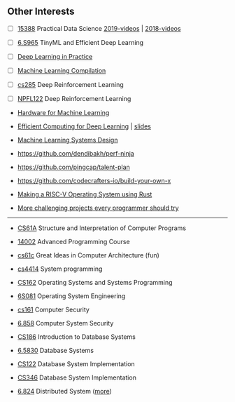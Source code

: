 ## Other Interests

- [ ] [15388](http://www.datasciencecourse.org/lectures) Practical Data Science [2019-videos](https://scs.hosted.panopto.com/Panopto/Pages/Sessions/List.aspx#folderID=%22618ea253-ca45-4b14-9f1d-aab501543bd2%22) | [2018-videos](https://scs.hosted.panopto.com/Panopto/Pages/Sessions/List.aspx#folderID=%22912b80a3-625d-405d-8905-a8620133666b%22)

- [ ] [6.S965](https://efficientml.ai/schedule) TinyML and Efficient Deep Learning

- [ ] [Deep Learning in Practice](https://www.youtube.com/playlist?list=PLVSIY7rG0A3e2OU8oqM1ASyecPON8s8E1)

- [ ] [Machine Learning Compilation](https://mlc.ai/summer22)

- [ ] [cs285](http://rail.eecs.berkeley.edu/deeprlcourse) Deep Reinforcement Learning

- [ ] [NPFL122](https://ufal.mff.cuni.cz/courses/npfl122) Deep Reinforcement Learning

- [Hardware for Machine Learning](https://inst.eecs.berkeley.edu/~ee290-2)

- [Efficient Computing for Deep Learning](https://www.youtube.com/watch?v=WbLQqPw_n88) | 
[slides](https://www.rle.mit.edu/eems/wp-content/uploads/2020/09/2020_uwisconsin_compressed.pdf)

- [Machine Learning Systems Design](https://stanford-cs329s.github.io/syllabus.html)

- https://github.com/dendibakh/perf-ninja

- https://github.com/pingcap/talent-plan

- https://github.com/codecrafters-io/build-your-own-x

- [Making a RISC-V Operating System using Rust](https://osblog.stephenmarz.com)

- [More challenging projects every programmer should try](https://austinhenley.com/blog/morechallengingprojects.html)

- - -

- [CS61A](https://cs61a.org) Structure and Interpretation of Computer Programs
- [14002](https://github.com/courseworks) Advanced Programming Course

- [cs61c](https://inst.eecs.berkeley.edu/~cs61c/fa20/#lectures) Great Ideas in Computer Architecture (fun)
- [cs4414](https://www.cs.cornell.edu/courses/cs4414) System programming

- [CS162](https://cs162.org) Operating Systems and Systems Programming
- [6S081](https://pdos.csail.mit.edu/6.828) Operating System Engineering

- [cs161](https://cs161.org) Computer Security
- [6.858](http://css.csail.mit.edu/6.858) Computer System Security

- [CS186](https://cs186berkeley.net) Introduction to Database Systems
- [6.5830](http://dsg.csail.mit.edu/6.5830/assign.php) Database Systems
- [CS122](http://courses.cms.caltech.edu/cs122) Database System Implementation
- [CS346](https://web.stanford.edu/class/cs346) Database System Implementation
  
- [6.824](https://pdos.csail.mit.edu/6.824) Distributed System ([more](https://www.youtube.com/watch?v=rZPRjLMWOao&list=PLNPUF5QyWU8PydLG2cIJrCvnn5I_exhYx))
